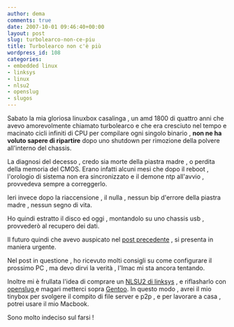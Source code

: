 ```yaml
---
author: dema
comments: true
date: 2007-10-01 09:46:40+00:00
layout: post
slug: turbolearco-non-ce-piu
title: Turbolearco non c'è più
wordpress_id: 108
categories:
- embedded linux
- linksys
- linux
- nlsu2
- openslug
- slugos
---
```


Sabato la mia gloriosa linuxbox casalinga , un amd 1800 di quattro anni che avevo amorevolmente chiamato turbolearco e che era cresciuto nel tempo e macinato cicli infiniti di CPU per compilare ogni singolo binario , **non ne ha voluto sapere di ripartire** dopo uno shutdown per rimozione della polvere all'interno del chassis.

La diagnosi del decesso , credo sia morte della piastra madre , o perdita della memoria del CMOS. Erano infatti alcuni mesi che dopo il reboot , l'orologio di sistema non era sincronizzato e il demone ntp all'avvio , provvedeva sempre a correggerlo.

Ieri invece dopo la riaccensione , il nulla , nessun bip d'errore della piastra madre , nessun segno di vita.

Ho quindi estratto il disco ed oggi , montandolo su uno chassis usb , provvederò al recupero dei dati.

Il futuro quindi che avevo auspicato nel [post precedente](http://itfonblog.wordpress.com/2007/09/25/drop-the-imac-idea/) , si presenta in maniera urgente.

Nel post in questione , ho ricevuto molti consigli su come configurare il prossimo PC , ma devo dirvi la verità , l'Imac mi sta ancora tentando.

Inoltre mi è frullata l'idea di comprare un [NLSU2 di linksys](http://www.linksys.com/servlet/Satellite?c=L_Product_C2&childpagename=US%2FLayout&cid=1119460471050&pagename=Linksys%2FCommon%2FVisitorWrapper&lid=7105076915B02) , e riflasharlo con [openslug ](http://www.nslu2-linux.org/wiki/SlugOS/SlugOSBE)e magari metterci sopra [Gentoo](http://gentoo-wiki.com/HARDWARE_Linksys_NSLU2). In questo modo , avrei il mio tinybox per svolgere il compito di file server e p2p , e per lavorare a casa , potrei usare il mio Macbook.

Sono molto indeciso sul farsi !
